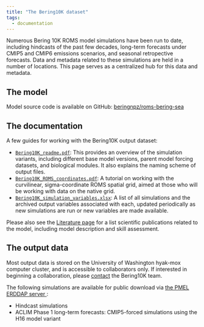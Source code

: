 ```yaml
---
title: "The Bering10K dataset"
tags:
  - documentation
---
```


Numerous Bering 10K ROMS model simulations have been run to date, including hindcasts of the past few decades, long-term forecasts under CMIP5 and CMIP6 emissions scenarios, and seasonal retropective forecasts.  Data and metadata related to these simulations are held in a number of locations.  This page serves as a centralized hub for this data and metadata.

## The model

Model source code is available on GitHub: [beringnpz/roms-bering-sea](https://github.com/beringnpz/roms-bering-sea)

## The documentation

A few guides for working with the Bering10K output dataset:

- [`Bering10K_readme.pdf`](https://drive.google.com/file/d/1uG4IF5deEmIvAxEGNYjTRh9p6Y8IB5v7/view?usp=sharing): This provides an overview of the simulation variants, including different base model versions, parent model forcing datasets, and biological modules.  It also explains the naming scheme of output files.
- [`Bering10K_ROMS_coordinates.pdf`](https://drive.google.com/file/d/1WZTrnG9WXQwM4zXO6n9G345P5eRpkSUW/view?usp=sharing): A tutorial on working with the curvilinear, sigma-coordinate ROMS spatial grid, aimed at those who will be working with data on the native grid.
- [`Bering10K_simulation_variables.xlsx`](https://drive.google.com/file/d/1C1FCxRMBm0uBv2wEKwrGfHmLnjt_gFvG/view?usp=sharing): A list of all simulations and the archived output variables associated with each, updated periodically as new simulations are run or new variables are made available.

Please also see the [Literature page](../literature.md) for a list scientific publications related to the model, including model description and skill assessment.

## The output data

Most output data is stored on the University of Washington hyak-mox computer cluster, and is accessible to collaborators only.  If interested in beginning a collaboration, please [contact](mailto:kelly.kearney@noaa.gov) the Bering10K team.

The following simulations are available for public download via [the PMEL ERDDAP server ](add/link/when/live):

- Hindcast simulations
- ACLIM Phase 1 long-term forecasts: CMIP5-forced simulations using the H16 model variant

